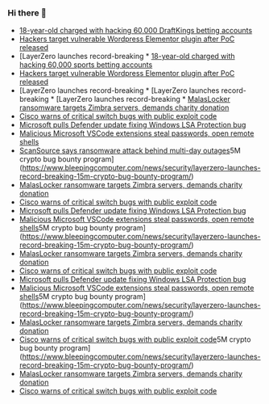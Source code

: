 ### Hi there 👋

<!--START_SECTION:feed-->
* [18-year-old charged with hacking 60,000 DraftKings betting accounts](https://www.bleepingcomputer.com/news/security/18-year-old-charged-with-hacking-60-000-draftkings-betting-accounts/)
* [Hackers target vulnerable Wordpress Elementor plugin after PoC released](https://www.bleepingcomputer.com/news/security/hackers-target-vulnerable-wordpress-elementor-plugin-after-poc-released/)
* [LayerZero launches record-breaking * [18-year-old charged with hacking 60,000 sports betting accounts](https://www.bleepingcomputer.com/news/security/18-year-old-charged-with-hacking-60-000-sports-betting-accounts/)
* [Hackers target vulnerable Wordpress Elementor plugin after PoC released](https://www.bleepingcomputer.com/news/security/hackers-target-vulnerable-wordpress-elementor-plugin-after-poc-released/)
* [LayerZero launches record-breaking * [LayerZero launches record-breaking * [LayerZero launches record-breaking * [MalasLocker ransomware targets Zimbra servers, demands charity donation](https://www.bleepingcomputer.com/news/security/malaslocker-ransomware-targets-zimbra-servers-demands-charity-donation/)
* [Cisco warns of critical switch bugs with public exploit code](https://www.bleepingcomputer.com/news/security/cisco-warns-of-critical-switch-bugs-with-public-exploit-code/)
* [Microsoft pulls Defender update fixing Windows LSA Protection bug](https://www.bleepingcomputer.com/news/microsoft/microsoft-pulls-defender-update-fixing-windows-lsa-protection-bug/)
* [Malicious Microsoft VSCode extensions steal passwords, open remote shells](https://www.bleepingcomputer.com/news/security/malicious-microsoft-vscode-extensions-steal-passwords-open-remote-shells/)
* [ScanSource says ransomware attack behind multi-day outages](https://www.bleepingcomputer.com/news/security/scansource-says-ransomware-attack-behind-multi-day-outages/)5M crypto bug bounty program](https://www.bleepingcomputer.com/news/security/layerzero-launches-record-breaking-15m-crypto-bug-bounty-program/)
* [MalasLocker ransomware targets Zimbra servers, demands charity donation](https://www.bleepingcomputer.com/news/security/malaslocker-ransomware-targets-zimbra-servers-demands-charity-donation/)
* [Cisco warns of critical switch bugs with public exploit code](https://www.bleepingcomputer.com/news/security/cisco-warns-of-critical-switch-bugs-with-public-exploit-code/)
* [Microsoft pulls Defender update fixing Windows LSA Protection bug](https://www.bleepingcomputer.com/news/microsoft/microsoft-pulls-defender-update-fixing-windows-lsa-protection-bug/)
* [Malicious Microsoft VSCode extensions steal passwords, open remote shells](https://www.bleepingcomputer.com/news/security/malicious-microsoft-vscode-extensions-steal-passwords-open-remote-shells/)5M crypto bug bounty program](https://www.bleepingcomputer.com/news/security/layerzero-launches-record-breaking-15m-crypto-bug-bounty-program/)
* [MalasLocker ransomware targets Zimbra servers, demands charity donation](https://www.bleepingcomputer.com/news/security/malaslocker-ransomware-targets-zimbra-servers-demands-charity-donation/)
* [Cisco warns of critical switch bugs with public exploit code](https://www.bleepingcomputer.com/news/security/cisco-warns-of-critical-switch-bugs-with-public-exploit-code/)
* [Microsoft pulls Defender update fixing Windows LSA Protection bug](https://www.bleepingcomputer.com/news/microsoft/microsoft-pulls-defender-update-fixing-windows-lsa-protection-bug/)
* [Malicious Microsoft VSCode extensions steal passwords, open remote shells](https://www.bleepingcomputer.com/news/security/malicious-microsoft-vscode-extensions-steal-passwords-open-remote-shells/)5M crypto bug bounty program](https://www.bleepingcomputer.com/news/security/layerzero-launches-record-breaking-15m-crypto-bug-bounty-program/)
* [MalasLocker ransomware targets Zimbra servers, demands charity donation](https://www.bleepingcomputer.com/news/security/malaslocker-ransomware-targets-zimbra-servers-demands-charity-donation/)
* [Cisco warns of critical switch bugs with public exploit code](https://www.bleepingcomputer.com/news/security/cisco-warns-of-critical-switch-bugs-with-public-exploit-code/)5M crypto bug bounty program](https://www.bleepingcomputer.com/news/security/layerzero-launches-record-breaking-15m-crypto-bug-bounty-program/)
* [MalasLocker ransomware targets Zimbra servers, demands charity donation](https://www.bleepingcomputer.com/news/security/malaslocker-ransomware-targets-zimbra-servers-demands-charity-donation/)
* [Cisco warns of critical switch bugs with public exploit code](https://www.bleepingcomputer.com/news/security/cisco-warns-of-critical-switch-bugs-with-public-exploit-code/)
<!--END_SECTION:feed-->

<!--
**frankenk/frankenk** is a ✨ _special_ ✨ repository because its `README.md` (this file) appears on your GitHub profile.

Here are some ideas to get you started:

- 🔭 I’m currently working on ...
- 🌱 I’m currently learning ...
- 👯 I’m looking to collaborate on ...
- 🤔 I’m looking for help with ...
- 💬 Ask me about ...
- 📫 How to reach me: ...
- 😄 Pronouns: ...
- ⚡ Fun fact: ...
-->



